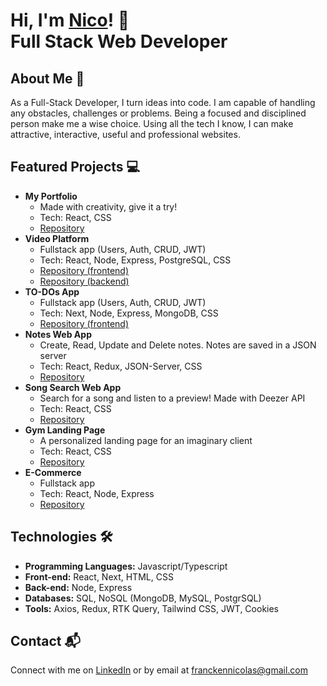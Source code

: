 # Hi, I'm <a href="https://www.linkedin.com/in/nicolas-francken">Nico<a/>! 👋 </br> <b>Full Stack Web Developer</b>

## About Me 🚀
As a Full-Stack Developer, I turn ideas into code. I am capable of handling any obstacles, challenges or problems. Being a focused and disciplined person make me a wise choice. Using all the tech I know, I can make attractive, interactive, useful and professional websites.

## Featured Projects 💻
- <b>My Portfolio</b>
  - Made with creativity, give it a try!
  - Tech: React, CSS
  - [Repository](https://github.com/NicolasFrancken/Portfolio)
- <b>Video  Platform</b>
  - Fullstack app (Users, Auth, CRUD, JWT)
  - Tech: React, Node, Express, PostgreSQL, CSS
  - [Repository (frontend)](https://github.com/NicolasFrancken/NicaVideo-Frontend)
  - [Repository (backend)](https://github.com/NicolasFrancken/NicaVideo-Backend)
- <b>TO-DOs App</b>
  - Fullstack app (Users, Auth, CRUD, JWT)
  - Tech: Next, Node, Express, MongoDB, CSS
  - [Repository (frontend)](https://github.com/NicolasFrancken/TO-DOs)
- <b>Notes Web App</b>
  - Create, Read, Update and Delete notes. Notes are saved in a JSON server
  - Tech: React, Redux, JSON-Server, CSS
  - [Repository](https://github.com/NicolasFrancken/NoteCloud)
- <b>Song Search Web App</b>
  - Search for a song and listen to a preview! Made with Deezer API
  - Tech: React, CSS
  - [Repository](https://github.com/NicolasFrancken/Songy)
- <b>Gym Landing Page</b>
  - A personalized landing page for an imaginary client
  - Tech: React, CSS
  - [Repository](https://github.com/NicolasFrancken/GYMATE)
- <b>E-Commerce</b>
  - Fullstack app
  - Tech: React, Node, Express
  - [Repository](https://github.com/NicolasFrancken/ShoppingPage)

## Technologies 🛠️

- <b>Programming Languages:</b> Javascript/Typescript
- <b>Front-end:</b> React, Next, HTML, CSS
- <b>Back-end:</b> Node, Express
- <b>Databases:</b> SQL, NoSQL (MongoDB, MySQL, PostgrSQL)
- <b>Tools:</b> Axios, Redux, RTK Query, Tailwind CSS, JWT, Cookies

## Contact 📬
Connect with me on [LinkedIn](https://www.linkedin.com/in/nicolas-francken) or by email at franckennicolas@gmail.com




